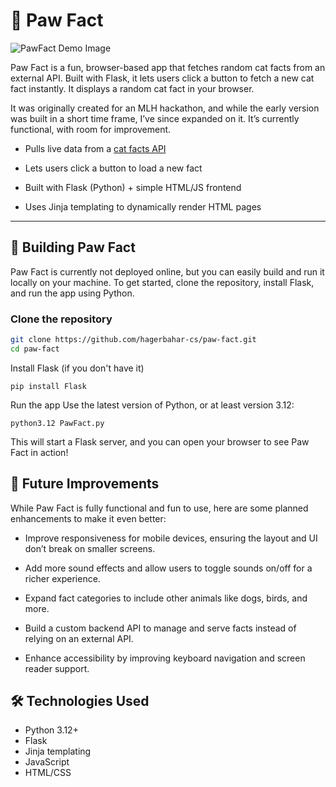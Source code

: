 # 🐾 Paw Fact

![PawFact Demo Image](https://i.postimg.cc/yxGyjyLB/Screenshot-2025-06-01-at-3-38-19-AM.png)

Paw Fact is a fun, browser-based app that fetches random cat facts from an external API. Built with Flask, it lets users click a button to fetch a new cat fact instantly. It displays a random cat fact in your browser.

It was originally created for an MLH hackathon, and while the early version was built in a short time frame, I’ve since expanded on it. It’s currently functional, with room for improvement.

- Pulls live data from a [cat facts API](https://catfact.ninja/)
  
- Lets users click a button to load a new fact
  
- Built with Flask (Python) + simple HTML/JS frontend
  
- Uses Jinja templating to dynamically render HTML pages

---

## 🌱 Building Paw Fact

Paw Fact is currently not deployed online, but you can easily build and run it locally on your machine. To get started, clone the repository, install Flask, and run the app using Python.

### Clone the repository

```bash
git clone https://github.com/hagerbahar-cs/paw-fact.git
cd paw-fact
```

Install Flask (if you don't have it)
```
pip install Flask
```

Run the app
Use the latest version of Python, or at least version 3.12:
```
python3.12 PawFact.py
```
This will start a Flask server, and you can open your browser to see Paw Fact in action!


## 🌱 Future Improvements

While Paw Fact is fully functional and fun to use, here are some planned enhancements to make it even better:

   - Improve responsiveness for mobile devices, ensuring the layout and UI don’t break on smaller screens.

   - Add more sound effects and allow users to toggle sounds on/off for a richer experience.

   - Expand fact categories to include other animals like dogs, birds, and more.

   - Build a custom backend API to manage and serve facts instead of relying on an external API.

   - Enhance accessibility by improving keyboard navigation and screen reader support.

## 🛠️ Technologies Used

 - Python 3.12+
 - Flask
 - Jinja templating
 - JavaScript
 - HTML/CSS

